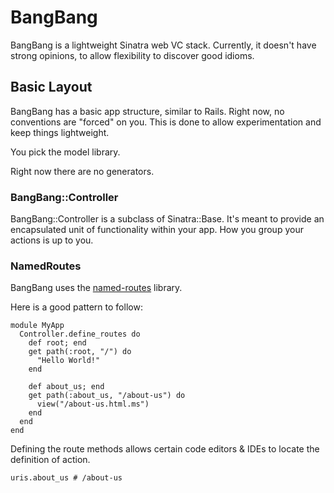 # BangBang

BangBang is a lightweight Sinatra web VC stack. Currently, it doesn't have strong opinions, to allow flexibility to discover good idioms.

## Basic Layout

BangBang has a basic app structure, similar to Rails.
Right now, no conventions are "forced" on you. This is done to allow experimentation and keep things lightweight.

You pick the model library.

Right now there are no generators.

### BangBang::Controller

BangBang::Controller is a subclass of Sinatra::Base.
It's meant to provide an encapsulated unit of functionality within your app.
How you group your actions is up to you.

### NamedRoutes

BangBang uses the [named-routes](https://github.com/btakita/named-routes) library.

Here is a good pattern to follow:

    module MyApp
      Controller.define_routes do
        def root; end
        get path(:root, "/") do
          "Hello World!"
        end

        def about_us; end
        get path(:about_us, "/about-us") do
          view("/about-us.html.ms")
        end
      end
    end

Defining the route methods allows certain code editors & IDEs to locate the definition of action.

    uris.about_us # /about-us

